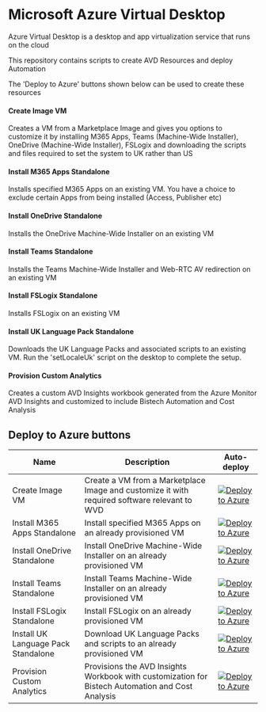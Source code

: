 # Microsoft Azure Virtual Desktop

Azure Virtual Desktop is a desktop and app virtualization service that runs on the cloud

This repository contains scripts to create AVD Resources and deploy Automation

The 'Deploy to Azure' buttons shown below can be used to create these resources

#### Create Image VM
Creates a VM from a Marketplace Image and gives you options to customize it by installing M365 Apps, Teams (Machine-Wide Installer), OneDrive (Machine-Wide Installer), FSLogix and downloading the scripts and files required to set the system to UK rather than US

#### Install M365 Apps Standalone
Installs specified M365 Apps on an existing VM. You have a choice to exclude certain Apps from being installed (Access, Publisher etc)

#### Install OneDrive Standalone
Installs the OneDrive Machine-Wide Installer on an existing VM

#### Install Teams Standalone
Installs the Teams Machine-Wide Installer and Web-RTC AV redirection on an existing VM

#### Install FSLogix Standalone
Installs FSLogix on an existing VM

#### Install UK Language Pack Standalone
Downloads the UK Language Packs and associated scripts to an existing VM. Run the 'setLocaleUk' script on the desktop to complete the setup.

#### Provision Custom Analytics
Creates a custom AVD Insights workbook generated from the Azure Monitor AVD Insights and customized to include Bistech Automation and Cost Analysis

## Deploy to Azure buttons

Name | Description   | Auto-deploy   |
-----| ------------- |--------------- | 
| Create Image VM | Create a VM from a Marketplace Image and customize it with required software relevant to WVD | [![Deploy to Azure](https://aka.ms/deploytoazurebutton)](https://portal.azure.com/#create/Microsoft.Template/uri/https%3A%2F%2Fraw.githubusercontent.com%2FBistech%2FAzure%2Fmaster%2FWVD%2FImage%2Fdeploy.json)
| Install M365 Apps Standalone | Install specified M365 Apps on an already provisioned VM | [![Deploy to Azure](https://aka.ms/deploytoazurebutton)](https://portal.azure.com/#create/Microsoft.Template/uri/https%3A%2F%2Fraw.githubusercontent.com%2FBistech%2FAzure%2Fmaster%2FWVD%2FImage%2FinstallCustom365Apps.json)
| Install OneDrive Standalone | Install OneDrive Machine-Wide Installer on an already provisioned VM | [![Deploy to Azure](https://aka.ms/deploytoazurebutton)](https://portal.azure.com/#create/Microsoft.Template/uri/https%3A%2F%2Fraw.githubusercontent.com%2FBistech%2FAzure%2Fmaster%2FWVD%2FImage%2FinstallOneDrive.json)
| Install Teams Standalone | Install Teams Machine-Wide Installer on an already provisioned VM | [![Deploy to Azure](https://aka.ms/deploytoazurebutton)](https://portal.azure.com/#create/Microsoft.Template/uri/https%3A%2F%2Fraw.githubusercontent.com%2FBistech%2FAzure%2Fmaster%2FWVD%2FImage%2FinstallTeams.json)
| Install FSLogix Standalone | Install FSLogix on an already provisioned VM | [![Deploy to Azure](https://aka.ms/deploytoazurebutton)](https://portal.azure.com/#create/Microsoft.Template/uri/https%3A%2F%2Fraw.githubusercontent.com%2FBistech%2FAzure%2Fmaster%2FWVD%2FImage%2FinstallFSLogix.json)
| Install UK Language Pack Standalone | Download UK Language Packs and scripts to an already provisioned VM | [![Deploy to Azure](https://aka.ms/deploytoazurebutton)](https://portal.azure.com/#create/Microsoft.Template/uri/https%3A%2F%2Fraw.githubusercontent.com%2FBistech%2FAzure%2Fmaster%2FWVD%2FImage%2FdownloadLocaleUk.json)
| Provision Custom Analytics | Provisions the AVD Insights Workbook with customization for Bistech Automation and Cost Analysis| [![Deploy to Azure](https://aka.ms/deploytoazurebutton)](https://portal.azure.com/#create/Microsoft.Template/uri/https%3A%2F%2Fraw.githubusercontent.com%2FBistech%2FAzure%2Fmaster%2FWVD%2FAutomation%2FTemplates%2FavdCustomWorkbookCreationTemplate.json)
